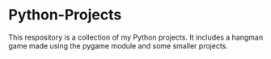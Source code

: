 # Python-Projects
This respository is a collection of my Python projects.
It includes a hangman game made using the pygame module and some smaller projects.